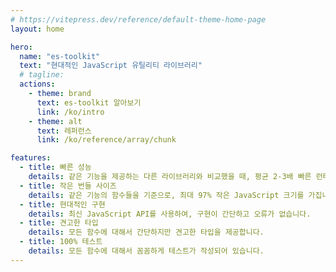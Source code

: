 ```yaml
---
# https://vitepress.dev/reference/default-theme-home-page
layout: home

hero:
  name: "es-toolkit"
  text: "현대적인 JavaScript 유틸리티 라이브러리"
  # tagline: 
  actions:
    - theme: brand
      text: es-toolkit 알아보기
      link: /ko/intro
    - theme: alt
      text: 레퍼런스
      link: /ko/reference/array/chunk

features:
  - title: 빠른 성능
    details: 같은 기능을 제공하는 다른 라이브러리와 비교했을 때, 평균 2-3배 빠른 런타임 성능을 제공합니다.
  - title: 작은 번들 사이즈
    details: 같은 기능의 함수들을 기준으로, 최대 97% 작은 JavaScript 크기를 가집니다.
  - title: 현대적인 구현
    details: 최신 JavaScript API를 사용하여, 구현이 간단하고 오류가 없습니다.
  - title: 견고한 타입
    details: 모든 함수에 대해서 간단하지만 견고한 타입을 제공합니다.
  - title: 100% 테스트
    details: 모든 함수에 대해서 꼼꼼하게 테스트가 작성되어 있습니다.
---
```


